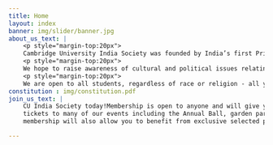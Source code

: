 ```yaml
---
title: Home
layout: index
banner: img/slider/banner.jpg
about_us_text: |
    <p style="margin-top:20px">
    Cambridge University India Society was founded by India’s first Prime Minister, the great Jawaharlal Nehru, during his time at Trinity College. It was set up to facilitate greater understanding of Indian culture within Cambridge, and serves as a dynamic social platform for both Indian and non-Indian students alike.</p>
    <p style="margin-top:20px">
    We hope to raise awareness of cultural and political issues relating to India through our events such as academics talks, classes, film nights. We also host a variety of social events including club nights, formals, sports events, our annual garden party and of course, our legendary Annual Ball.</p>
    <p style="margin-top:20px">
    We are open to all students, regardless of race or religion - all you need is an interest in all things Indian! From fascinating guest speakers, to exciting social events, we have something for everyone.
constitution : img/constitution.pdf
join_us_text: |
    CU India Society today!Membership is open to anyone and will give you discounts and priority
    tickets to many of our events including the Annual Ball, garden party, club nights and more. Our
    membership will also allow you to benefit from exclusive selected partners (coming soon).</p>

---
```

